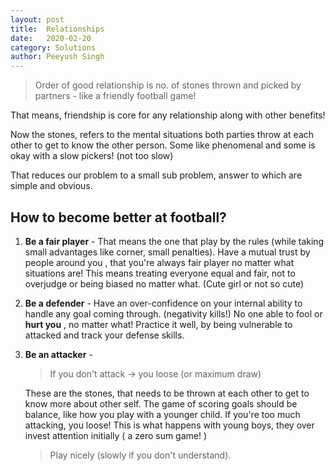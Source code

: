 ```yaml
---
layout: post
title:	Relationships
date:	2020-02-20
category: Solutions
author:	Peeyush Singh
---
```


> Order of good relationship is no. of stones thrown and picked by partners - like a friendly football game! 

<!--Personally, I don't throwing any stones, I am just avoiding to get hit. fuck me! This is a brutal process of self and other self discovery - and I been playing defensive bad - like I did in school. (A fast hit can kill me anytime) -->

That means, friendship is core for any relationship along with other benefits! 

Now the stones, refers to the mental situations both parties throw at each other to get to know the other person. Some like phenomenal and some is okay with a slow pickers! (not too slow)

That reduces our problem to a small sub problem, answer to which are simple and obvious.

## How to become better at football?

1. **Be a fair player** - That means the one that play by the rules (while taking small advantages like corner, small penalties). Have a mutual trust by people around you , that you're always fair player no matter what situations are! This means treating everyone equal and fair, not to overjudge or being biased no matter what. (Cute girl or not so cute)

2. **Be a defender** - Have an over-confidence on your internal ability to handle any goal coming through. (negativity kills!) No one able to fool or **hurt you** , no matter what! Practice it well, by being vulnerable to attacked and track your defense skills.

3. **Be an attacker** - 

   > If you don't attack -> you loose (or maximum draw)

   These are the stones, that needs to be thrown at each other to get to know more about other self. The game of scoring goals should be balance, like how you play with a younger child. If you're too much attacking, you loose! This is what happens with young boys, they over invest attention initially ( a zero sum game! )

   > Play nicely (slowly if you don't understand). 

   
